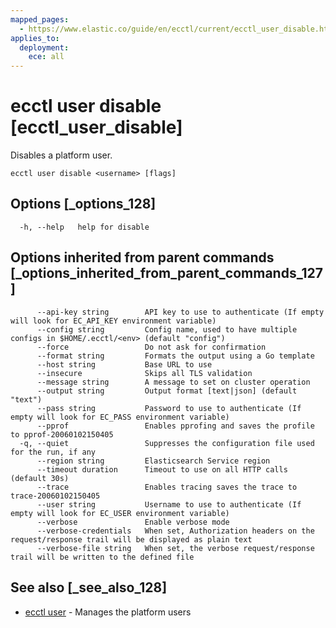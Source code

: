 ```yaml
---
mapped_pages:
  - https://www.elastic.co/guide/en/ecctl/current/ecctl_user_disable.html
applies_to:
  deployment:
    ece: all
---
```


# ecctl user disable [ecctl_user_disable]

Disables a platform user.

```
ecctl user disable <username> [flags]
```


## Options [_options_128]

```
  -h, --help   help for disable
```


## Options inherited from parent commands [_options_inherited_from_parent_commands_127]

```
      --api-key string        API key to use to authenticate (If empty will look for EC_API_KEY environment variable)
      --config string         Config name, used to have multiple configs in $HOME/.ecctl/<env> (default "config")
      --force                 Do not ask for confirmation
      --format string         Formats the output using a Go template
      --host string           Base URL to use
      --insecure              Skips all TLS validation
      --message string        A message to set on cluster operation
      --output string         Output format [text|json] (default "text")
      --pass string           Password to use to authenticate (If empty will look for EC_PASS environment variable)
      --pprof                 Enables pprofing and saves the profile to pprof-20060102150405
  -q, --quiet                 Suppresses the configuration file used for the run, if any
      --region string         Elasticsearch Service region
      --timeout duration      Timeout to use on all HTTP calls (default 30s)
      --trace                 Enables tracing saves the trace to trace-20060102150405
      --user string           Username to use to authenticate (If empty will look for EC_USER environment variable)
      --verbose               Enable verbose mode
      --verbose-credentials   When set, Authorization headers on the request/response trail will be displayed as plain text
      --verbose-file string   When set, the verbose request/response trail will be written to the defined file
```


## See also [_see_also_128]

* [ecctl user](/reference/ecctl_user.md) - Manages the platform users

